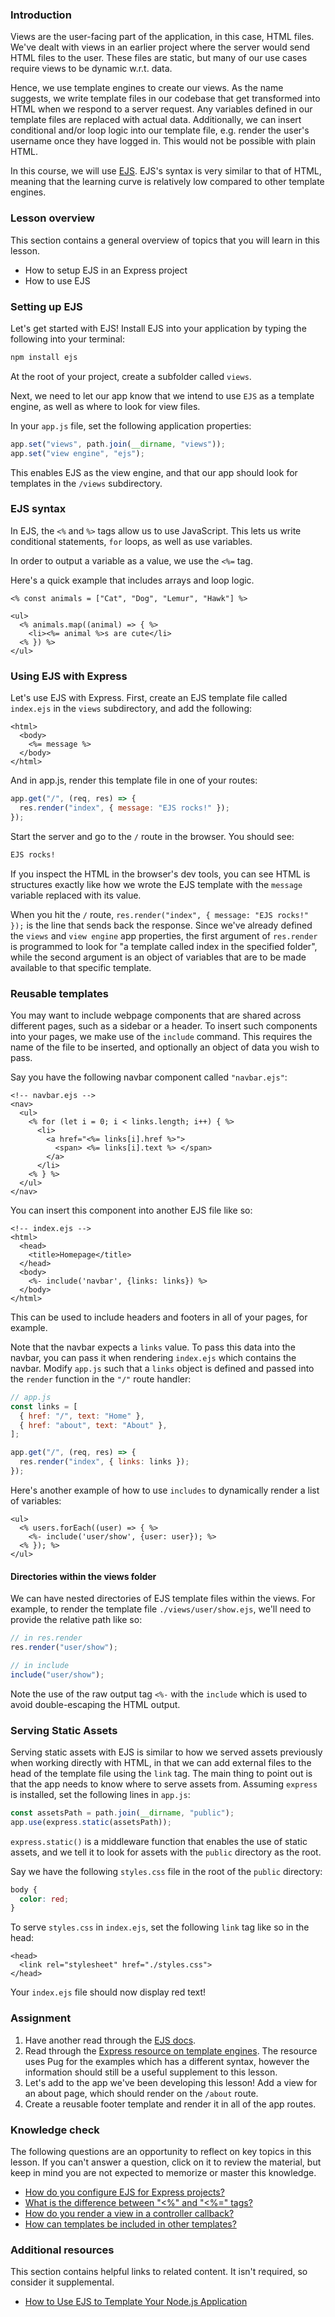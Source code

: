 ### Introduction

Views are the user-facing part of the application, in this case, HTML files. We've dealt with views in an earlier project where the server would send HTML files to the user. These files are static, but many of our use cases require views to be dynamic w.r.t. data.

Hence, we use template engines to create our views. As the name suggests, we write template files in our codebase that get transformed into HTML when we respond to a server request. Any variables defined in our template files are replaced with actual data. Additionally, we can insert conditional and/or loop logic into our template file, e.g. render the user's username once they have logged in. This would not be possible with plain HTML.

In this course, we will use [EJS](https://ejs.co/). EJS's syntax is very similar to that of HTML, meaning that the learning curve is relatively low compared to other template engines.

### Lesson overview

This section contains a general overview of topics that you will learn in this lesson.

- How to setup EJS in an Express project
- How to use EJS

### Setting up EJS

Let's get started with EJS! Install EJS into your application by typing the following into your terminal:

```bash
npm install ejs
```

At the root of your project, create a subfolder called `views`.

Next, we need to let our app know that we intend to use `EJS` as a template engine, as well as where to look for view files.

In your `app.js` file, set the following application properties:

```javascript
app.set("views", path.join(__dirname, "views"));
app.set("view engine", "ejs");
```

This enables EJS as the view engine, and that our app should look for templates in the `/views` subdirectory.

### EJS syntax

In EJS, the `<%` and `%>` tags allow us to use JavaScript. This lets us write conditional statements, `for` loops, as well as use variables.

In order to output a variable as a value, we use the `<%=` tag.

Here's a quick example that includes arrays and loop logic.

```ejs
<% const animals = ["Cat", "Dog", "Lemur", "Hawk"] %>

<ul>
  <% animals.map((animal) => { %>
    <li><%= animal %>s are cute</li>
  <% }) %>
</ul>
```

### Using EJS with Express

Let's use EJS with Express. First, create an EJS template file called `index.ejs` in the `views` subdirectory, and add the following:

```ejs
<html>
  <body>
    <%= message %>
  </body>
</html>
```

And in app.js, render this template file in one of your routes:

```javascript
app.get("/", (req, res) => {
  res.render("index", { message: "EJS rocks!" });
});
```

Start the server and go to the `/` route in the browser. You should see:

```html
EJS rocks!
```

If you inspect the HTML in the browser's dev tools, you can see HTML is structures exactly like how we wrote the EJS template with the `message` variable replaced with its value.

When you hit the `/` route, `res.render("index", { message: "EJS rocks!" });` is the line that sends back the response. Since we've already defined the `views` and `view engine` app properties, the first argument of `res.render` is programmed to look for "a template called index in the specified folder", while the second argument is an object of variables that are to be made available to that specific template.

### Reusable templates

You may want to include webpage components that are shared across different pages, such as a sidebar or a header. To insert such components into your pages, we make use of the `include` command. This requires the name of the file to be inserted, and optionally an object of data you wish to pass.

Say you have the following navbar component called `"navbar.ejs"`:

```ejs
<!-- navbar.ejs -->
<nav>
  <ul>
    <% for (let i = 0; i < links.length; i++) { %>
      <li>
        <a href="<%= links[i].href %>">
          <span> <%= links[i].text %> </span>
        </a>
      </li>
    <% } %>
  </ul>
</nav>
```

You can insert this component into another EJS file like so:

```ejs
<!-- index.ejs -->
<html>
  <head>
    <title>Homepage</title>
  </head>
  <body>
    <%- include('navbar', {links: links}) %>
  </body>
</html>
```

This can be used to include headers and footers in all of your pages, for example.

Note that the navbar expects a `links` value. To pass this data into the navbar, you can pass it when rendering `index.ejs` which contains the navbar. Modify `app.js` such that a `links` object is defined and passed into the `render` function in the `"/"` route handler:

```javascript
// app.js
const links = [
  { href: "/", text: "Home" },
  { href: "about", text: "About" },
];

app.get("/", (req, res) => {
  res.render("index", { links: links });
});
```

Here's another example of how to use `includes` to dynamically render a list of variables:

```ejs
<ul>
  <% users.forEach((user) => { %>
    <%- include('user/show', {user: user}); %>
  <% }); %>
</ul>
```

<div class="lesson-note lesson-note--tip" markdown="1">

#### Directories within the views folder

We can have nested directories of EJS template files within the views. For example, to render the template file `./views/user/show.ejs`, we'll need to provide the relative path like so:

```javascript
// in res.render
res.render("user/show");

// in include
include("user/show");
```

Note the use of the raw output tag `<%-` with the `include` which is used to avoid double-escaping the HTML output.

</div>

### Serving Static Assets

Serving static assets with EJS is similar to how we served assets previously when working directly with HTML, in that we can add external files to the head of the template file using the `link` tag. The main thing to point out is that the app needs to know where to serve assets from. Assuming `express` is installed, set the following lines in `app.js`:

```javascript
const assetsPath = path.join(__dirname, "public");
app.use(express.static(assetsPath));
```

`express.static()` is a middleware function that enables the use of static assets, and we tell it to look for assets with the `public` directory as the root.

Say we have the following `styles.css` file in the root of the `public` directory:

```css
body {
  color: red;
}
```

To serve `styles.css` in `index.ejs`, set the following `link` tag like so in the head:

```ejs
<head>
  <link rel="stylesheet" href="./styles.css">
</head>
```

Your `index.ejs` file should now display red text!

### Assignment

<div class="lesson-content__panel" markdown="1">

1. Have another read through the [EJS docs](https://ejs.co/#docs).
1. Read through the [Express resource on template engines](https://expressjs.com/en/guide/using-template-engines.html). The resource uses Pug for the examples which has a different syntax, however the information should still be a useful supplement to this lesson.
1. Let's add to the app we've been developing this lesson! Add a view for an about page, which should render on the `/about` route.
1. Create a reusable footer template and render it in all of the app routes.

</div>

### Knowledge check

The following questions are an opportunity to reflect on key topics in this lesson. If you can't answer a question, click on it to review the material, but keep in mind you are not expected to memorize or master this knowledge.

- [How do you configure EJS for Express projects?](#setting-up-ejs)
- [What is the difference between "<%" and "<%=" tags?](#ejs-syntax)
- [How do you render a view in a controller callback?](#using-ejs-with-express)
- [How can templates be included in other templates?](#reusable-templates)

### Additional resources

This section contains helpful links to related content. It isn't required, so consider it supplemental.

- [How to Use EJS to Template Your Node.js Application](https://blog.logrocket.com/how-to-use-ejs-template-node-js-application/)
